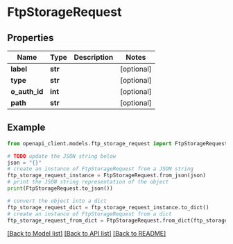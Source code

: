 # FtpStorageRequest


## Properties

Name | Type | Description | Notes
------------ | ------------- | ------------- | -------------
**label** | **str** |  | [optional] 
**type** | **str** |  | [optional] 
**o_auth_id** | **int** |  | [optional] 
**path** | **str** |  | [optional] 

## Example

```python
from openapi_client.models.ftp_storage_request import FtpStorageRequest

# TODO update the JSON string below
json = "{}"
# create an instance of FtpStorageRequest from a JSON string
ftp_storage_request_instance = FtpStorageRequest.from_json(json)
# print the JSON string representation of the object
print(FtpStorageRequest.to_json())

# convert the object into a dict
ftp_storage_request_dict = ftp_storage_request_instance.to_dict()
# create an instance of FtpStorageRequest from a dict
ftp_storage_request_from_dict = FtpStorageRequest.from_dict(ftp_storage_request_dict)
```
[[Back to Model list]](../README.md#documentation-for-models) [[Back to API list]](../README.md#documentation-for-api-endpoints) [[Back to README]](../README.md)


